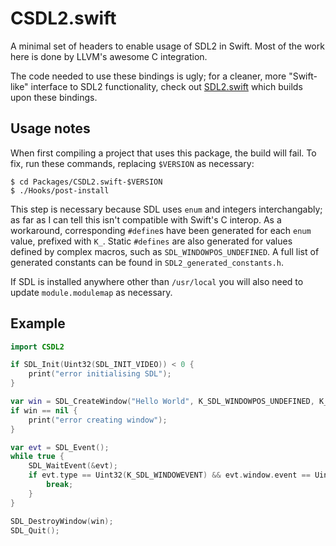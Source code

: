 # CSDL2.swift

A minimal set of headers to enable usage of SDL2 in Swift. Most of the work here is done by LLVM's awesome C integration.

The code needed to use these bindings is ugly; for a cleaner, more "Swift-like" interface to SDL2 functionality, check out [SDL2.swift](https://github.com/jaz303/SDL2.swift) which builds upon these bindings.

## Usage notes

When first compiling a project that uses this package, the build will fail. To fix, run these commands, replacing `$VERSION` as necessary:

    $ cd Packages/CSDL2.swift-$VERSION
    $ ./Hooks/post-install

This step is necessary because SDL uses `enum` and integers interchangably; as far as I can tell this isn't compatible with Swift's C interop. As a workaround, corresponding `#define`s have been generated for each `enum` value, prefixed with `K_`. Static `#defines` are also generated for values defined by complex macros, such as `SDL_WINDOWPOS_UNDEFINED`. A full list of generated constants can be found in `SDL2_generated_constants.h`.

If SDL is installed anywhere other than `/usr/local` you will also need to update `module.modulemap` as necessary.

## Example

```swift
import CSDL2

if SDL_Init(Uint32(SDL_INIT_VIDEO)) < 0 {
	print("error initialising SDL");
}

var win = SDL_CreateWindow("Hello World", K_SDL_WINDOWPOS_UNDEFINED, K_SDL_WINDOWPOS_UNDEFINED, 640, 480, Uint32(K_SDL_WINDOW_SHOWN));
if win == nil {
	print("error creating window");
}

var evt = SDL_Event();
while true {
	SDL_WaitEvent(&evt);
	if evt.type == Uint32(K_SDL_WINDOWEVENT) && evt.window.event == Uint8(K_SDL_WINDOWEVENT_CLOSE) {
		break;
	}
}

SDL_DestroyWindow(win);
SDL_Quit();
```
